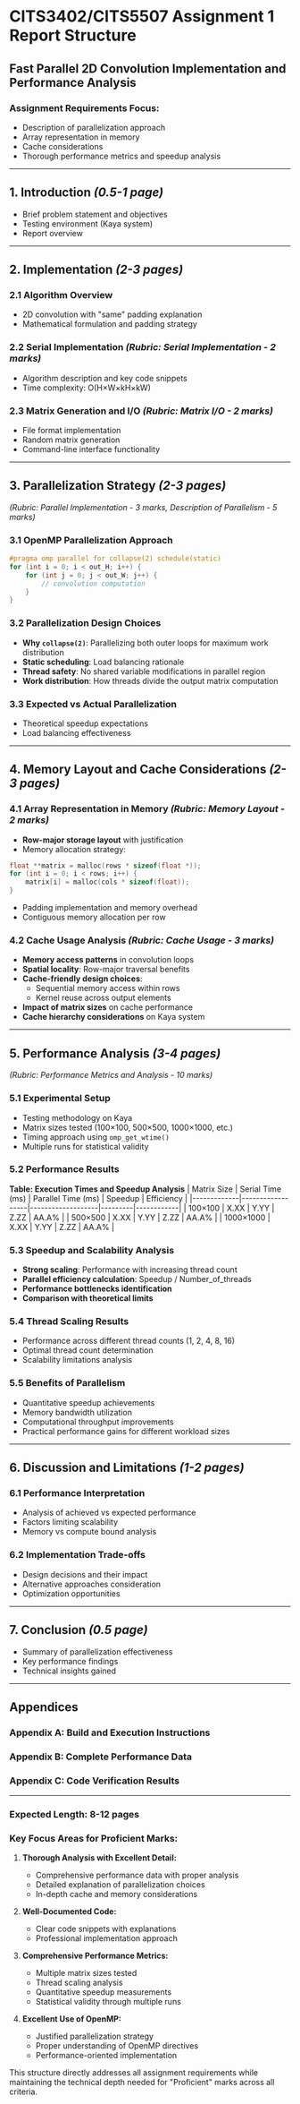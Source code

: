 # CITS3402/CITS5507 Assignment 1 Report Structure
## Fast Parallel 2D Convolution Implementation and Performance Analysis

### **Assignment Requirements Focus:**
- Description of parallelization approach
- Array representation in memory
- Cache considerations
- Thorough performance metrics and speedup analysis

---

## **1. Introduction** *(0.5-1 page)*
- Brief problem statement and objectives
- Testing environment (Kaya system)
- Report overview

---

## **2. Implementation** *(2-3 pages)*

### 2.1 Algorithm Overview
- 2D convolution with "same" padding explanation
- Mathematical formulation and padding strategy

### 2.2 Serial Implementation *(Rubric: Serial Implementation - 2 marks)*
- Algorithm description and key code snippets
- Time complexity: O(H×W×kH×kW)

### 2.3 Matrix Generation and I/O *(Rubric: Matrix I/O - 2 marks)*
- File format implementation
- Random matrix generation
- Command-line interface functionality

---

## **3. Parallelization Strategy** *(2-3 pages)*
*(Rubric: Parallel Implementation - 3 marks, Description of Parallelism - 5 marks)*

### 3.1 OpenMP Parallelization Approach
```c
#pragma omp parallel for collapse(2) schedule(static)
for (int i = 0; i < out_H; i++) {
    for (int j = 0; j < out_W; j++) {
        // convolution computation
    }
}
```

### 3.2 Parallelization Design Choices
- **Why `collapse(2)`**: Parallelizing both outer loops for maximum work distribution
- **Static scheduling**: Load balancing rationale
- **Thread safety**: No shared variable modifications in parallel region
- **Work distribution**: How threads divide the output matrix computation

### 3.3 Expected vs Actual Parallelization
- Theoretical speedup expectations
- Load balancing effectiveness

---

## **4. Memory Layout and Cache Considerations** *(2-3 pages)*

### 4.1 Array Representation in Memory *(Rubric: Memory Layout - 2 marks)*
- **Row-major storage layout** with justification
- Memory allocation strategy:
```c
float **matrix = malloc(rows * sizeof(float *));
for (int i = 0; i < rows; i++) {
    matrix[i] = malloc(cols * sizeof(float));
}
```
- Padding implementation and memory overhead
- Contiguous memory allocation per row

### 4.2 Cache Usage Analysis *(Rubric: Cache Usage - 3 marks)*
- **Memory access patterns** in convolution loops
- **Spatial locality**: Row-major traversal benefits
- **Cache-friendly design choices**:
  - Sequential memory access within rows
  - Kernel reuse across output elements
- **Impact of matrix sizes** on cache performance
- **Cache hierarchy considerations** on Kaya system

---

## **5. Performance Analysis** *(3-4 pages)*
*(Rubric: Performance Metrics and Analysis - 10 marks)*

### 5.1 Experimental Setup
- Testing methodology on Kaya
- Matrix sizes tested (100×100, 500×500, 1000×1000, etc.)
- Timing approach using `omp_get_wtime()`
- Multiple runs for statistical validity

### 5.2 Performance Results

**Table: Execution Times and Speedup Analysis**
| Matrix Size | Serial Time (ms) | Parallel Time (ms) | Speedup | Efficiency |
|-------------|------------------|-------------------|---------|------------|
| 100×100     | X.XX            | Y.YY              | Z.ZZ    | AA.A%      |
| 500×500     | X.XX            | Y.YY              | Z.ZZ    | AA.A%      |
| 1000×1000   | X.XX            | Y.YY              | Z.ZZ    | AA.A%      |

### 5.3 Speedup and Scalability Analysis
- **Strong scaling**: Performance with increasing thread count
- **Parallel efficiency calculation**: Speedup / Number_of_threads
- **Performance bottlenecks identification**
- **Comparison with theoretical limits**

### 5.4 Thread Scaling Results
- Performance across different thread counts (1, 2, 4, 8, 16)
- Optimal thread count determination
- Scalability limitations analysis

### 5.5 Benefits of Parallelism
- Quantitative speedup achievements
- Memory bandwidth utilization
- Computational throughput improvements
- Practical performance gains for different workload sizes

---

## **6. Discussion and Limitations** *(1-2 pages)*

### 6.1 Performance Interpretation
- Analysis of achieved vs expected performance
- Factors limiting scalability
- Memory vs compute bound analysis

### 6.2 Implementation Trade-offs
- Design decisions and their impact
- Alternative approaches consideration
- Optimization opportunities

---

## **7. Conclusion** *(0.5 page)*
- Summary of parallelization effectiveness
- Key performance findings
- Technical insights gained

---

## **Appendices**
### Appendix A: Build and Execution Instructions
### Appendix B: Complete Performance Data
### Appendix C: Code Verification Results

---

### **Expected Length: 8-12 pages**

### **Key Focus Areas for Proficient Marks:**

1. **Thorough Analysis with Excellent Detail:**
   - Comprehensive performance data with proper analysis
   - Detailed explanation of parallelization choices
   - In-depth cache and memory considerations

2. **Well-Documented Code:**
   - Clear code snippets with explanations
   - Professional implementation approach

3. **Comprehensive Performance Metrics:**
   - Multiple matrix sizes tested
   - Thread scaling analysis
   - Quantitative speedup measurements
   - Statistical validity through multiple runs

4. **Excellent Use of OpenMP:**
   - Justified parallelization strategy
   - Proper understanding of OpenMP directives
   - Performance-oriented implementation

This structure directly addresses all assignment requirements while maintaining the technical depth needed for "Proficient" marks across all criteria.